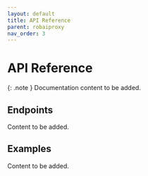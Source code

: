 ```yaml
---
layout: default
title: API Reference
parent: robaiproxy
nav_order: 3
---
```


# API Reference

{: .note }
Documentation content to be added.

## Endpoints

Content to be added.

## Examples

Content to be added.
